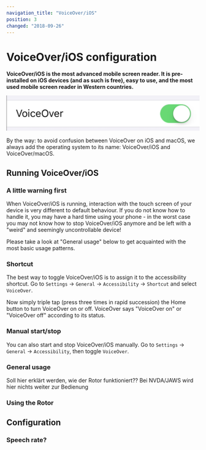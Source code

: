 ```yaml
---
navigation_title: "VoiceOver/iOS"
position: 3
changed: "2018-09-26"
---
```


# VoiceOver/iOS configuration

**VoiceOver/iOS is the most advanced mobile screen reader. It is pre-installed on iOS devices (and as such is free), easy to use, and the most used mobile screen reader in Western countries.**

![VoiceOver/iOS icon](_media/voiceover-ios-icon.png)

By the way: to avoid confusion between VoiceOver on iOS and macOS, we always add the operating system to its name: VoiceOver/iOS and VoiceOver/macOS.

## Running VoiceOver/iOS

### A little warning first

When VoiceOver/iOS is running, interaction with the touch screen of your device is very different to default behaviour. If you do not know how to handle it, you may have a hard time using your phone - in the worst case you may not know how to stop VoiceOver/iOS anymore and be left with a "weird" and seemingly uncontrollable device!

Please take a look at "General usage" below to get acquainted with the most basic usage patterns.

### Shortcut

The best way to toggle VoiceOver/iOS is to assign it to the accessibility shortcut. Go to `Settings` -> `General` -> `Accessibility` -> `Shortcut` and select `VoiceOver`.

Now simply triple tap (press three times in rapid succession) the Home button to turn VoiceOver on or off. VoiceOver says "VoiceOver on" or "VoiceOver off" according to its status.

### Manual start/stop

You can also start and stop VoiceOver/iOS manually. Go to `Settings` -> `General` -> `Accessibility`, then toggle `VoiceOver`.

### General usage

Soll hier erklärt werden, wie der Rotor funktioniert?? Bei NVDA/JAWS wird hier nichts weiter zur Bedienung

### Using the Rotor

## Configuration

### Speech rate?
